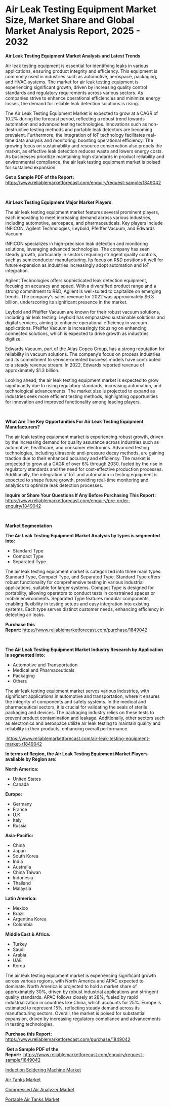 <p><h1>Air Leak Testing Equipment Market Size, Market Share and Global Market Analysis Report, 2025 - 2032</h1></p><p><strong>Air Leak Testing Equipment Market Analysis and Latest Trends</strong></p>
<p><p>Air leak testing equipment is essential for identifying leaks in various applications, ensuring product integrity and efficiency. This equipment is commonly used in industries such as automotive, aerospace, packaging, and HVAC systems. The market for air leak testing equipment is experiencing significant growth, driven by increasing quality control standards and regulatory requirements across various sectors. As companies strive to enhance operational efficiencies and minimize energy losses, the demand for reliable leak detection solutions is rising.</p><p>The Air Leak Testing Equipment Market is expected to grow at a CAGR of 10.2% during the forecast period, reflecting a robust trend towards automation and advanced testing technologies. Innovations such as non-destructive testing methods and portable leak detectors are becoming prevalent. Furthermore, the integration of IoT technology facilitates real-time data analysis and monitoring, boosting operational efficiency. The growing focus on sustainability and resource conservation also propels the market, as effective leak detection reduces waste and lowers energy costs. As businesses prioritize maintaining high standards in product reliability and environmental compliance, the air leak testing equipment market is poised for sustained expansion.</p></p>
<p><strong>Get a Sample PDF of the Report:&nbsp;</strong> <a href="https://www.reliablemarketforecast.com/enquiry/request-sample/1849042?utm_campaign=1108&utm_medium=2&utm_source=Github&utm_content=ia&utm_term=22022025&utm_id=air-leak-testing-equipment">https://www.reliablemarketforecast.com/enquiry/request-sample/1849042</a></p>
<p>&nbsp;</p>
<p><strong>Air Leak Testing Equipment Major Market Players</strong></p>
<p><p>The air leak testing equipment market features several prominent players, each innovating to meet increasing demand across various industries, including automotive, aerospace, and pharmaceuticals. Key players include INFICON, Agilent Technologies, Leybold, Pfeiffer Vacuum, and Edwards Vacuum.</p><p>INFICON specializes in high-precision leak detection and monitoring solutions, leveraging advanced technologies. The company has seen steady growth, particularly in sectors requiring stringent quality controls, such as semiconductor manufacturing. Its focus on R&D positions it well for future expansion as industries increasingly adopt automation and IoT integration.</p><p>Agilent Technologies offers sophisticated leak detection equipment, focusing on accuracy and speed. With a diversified product range and a strong commitment to R&D, Agilent is well-suited to capitalize on emerging trends. The company's sales revenue for 2022 was approximately $6.3 billion, underscoring its significant presence in the market.</p><p>Leybold and Pfeiffer Vacuum are known for their robust vacuum solutions, including air leak testing. Leybold has emphasized sustainable solutions and digital services, aiming to enhance operational efficiency in vacuum applications. Pfeiffer Vacuum is increasingly focusing on enhancing connected solutions, which is expected to drive growth as industries digitize.</p><p>Edwards Vacuum, part of the Atlas Copco Group, has a strong reputation for reliability in vacuum solutions. The company’s focus on process industries and its commitment to service-oriented business models have contributed to a steady revenue stream. In 2022, Edwards reported revenue of approximately $1.3 billion.</p><p>Looking ahead, the air leak testing equipment market is expected to grow significantly due to rising regulatory standards, increasing automation, and technological advancements. The market size is projected to expand as industries seek more efficient testing methods, highlighting opportunities for innovation and improved functionality among leading players.</p></p>
<p>&nbsp;</p>
<p><strong>What Are The Key Opportunities For Air Leak Testing Equipment Manufacturers?</strong></p>
<p><p>The air leak testing equipment market is experiencing robust growth, driven by the increasing demand for quality assurance across industries such as automotive, healthcare, and consumer electronics. Advanced testing technologies, including ultrasonic and-pressure decay methods, are gaining traction due to their enhanced accuracy and efficiency. The market is projected to grow at a CAGR of over 6% through 2030, fueled by the rise in regulatory standards and the need for cost-effective production processes. Additionally, the integration of IoT and automation in testing equipment is expected to shape future growth, providing real-time monitoring and analytics to optimize leak detection processes.</p></p>
<p><strong>Inquire or Share Your Questions If Any Before Purchasing This Report:</strong> <a href="https://www.reliablemarketforecast.com/enquiry/pre-order-enquiry/1849042?utm_campaign=1108&utm_medium=2&utm_source=Github&utm_content=ia&utm_term=22022025&utm_id=air-leak-testing-equipment">https://www.reliablemarketforecast.com/enquiry/pre-order-enquiry/1849042</a></p>
<p>&nbsp;</p>
<p><strong>Market Segmentation</strong></p>
<p><strong>The Air Leak Testing Equipment Market Analysis by types is segmented into:</strong></p>
<p><ul><li>Standard Type</li><li>Compact Type</li><li>Separated Type</li></ul></p>
<p><p>The air leak testing equipment market is categorized into three main types: Standard Type, Compact Type, and Separated Type. Standard Type offers robust functionality for comprehensive testing in various industrial applications, suitable for larger systems. Compact Type is designed for portability, allowing operators to conduct tests in constrained spaces or mobile environments. Separated Type features modular components, enabling flexibility in testing setups and easy integration into existing systems. Each type serves distinct customer needs, enhancing efficiency in detecting air leaks.</p></p>
<p><strong>Purchase this Report:&nbsp;</strong><a href="https://www.reliablemarketforecast.com/purchase/1849042?utm_campaign=1108&utm_medium=2&utm_source=Github&utm_content=ia&utm_term=22022025&utm_id=air-leak-testing-equipment">https://www.reliablemarketforecast.com/purchase/1849042</a></p>
<p>&nbsp;</p>
<p><strong>The Air Leak Testing Equipment Market Industry Research by Application is segmented into:</strong></p>
<p><ul><li>Automotive and Transportation</li><li>Medical and Pharmaceuticals</li><li>Packaging</li><li>Others</li></ul></p>
<p><p>The air leak testing equipment market serves various industries, with significant applications in automotive and transportation, where it ensures the integrity of components and safety systems. In the medical and pharmaceutical sectors, it is crucial for validating the seals of sterile packaging and devices. The packaging industry relies on these tests to prevent product contamination and leakage. Additionally, other sectors such as electronics and aerospace utilize air leak testing to maintain quality and reliability in their products, enhancing overall performance.</p></p>
<p><a href="https://www.reliablemarketforecast.com/air-leak-testing-equipment-market-r1849042?utm_campaign=1108&utm_medium=2&utm_source=Github&utm_content=ia&utm_term=22022025&utm_id=air-leak-testing-equipment">&nbsp;https://www.reliablemarketforecast.com/air-leak-testing-equipment-market-r1849042</a></p>
<p><strong>In terms of Region, the Air Leak Testing Equipment Market Players available by Region are:</strong></p>
<p>
    <p> <strong> North America: </strong>
        <ul>
            <li>United States</li>
            <li>Canada</li>
        </ul>
        </p> 
    <p> <strong> Europe: </strong>
        <ul>
            <li>Germany</li>
            <li>France</li>
            <li>U.K.</li>
            <li>Italy</li>
            <li>Russia</li>
        </ul>
        </p> 
    <p> <strong> Asia-Pacific: </strong>
        <ul>
            <li>China</li>
            <li>Japan</li>
            <li>South Korea</li>
            <li>India</li>
            <li>Australia</li>
            <li>China Taiwan</li>
            <li>Indonesia</li>
            <li>Thailand</li>
            <li>Malaysia</li>
        </ul>
        </p> 
    <p> <strong> Latin America: </strong>
        <ul>
            <li>Mexico</li>
            <li>Brazil</li>
            <li>Argentina Korea</li>
            <li>Colombia</li>
        </ul>
        </p> 
    <p> <strong> Middle East & Africa: </strong>
        <ul>
            <li>Turkey</li>
            <li>Saudi</li>
            <li>Arabia</li>
            <li>UAE</li>
            <li>Korea</li>
        </ul>
    </p>
    </p>
<p><p>The air leak testing equipment market is experiencing significant growth across various regions, with North America and APAC expected to dominate. North America is projected to hold a market share of approximately 30%, driven by robust industrial applications and stringent quality standards. APAC follows closely at 28%, fueled by rapid industrialization in countries like China, which accounts for 25%. Europe is estimated to represent 15%, reflecting steady demand across its manufacturing sectors. Overall, the market is poised for substantial expansion, driven by increasing regulatory compliance and advancements in testing technologies.</p></p>
<p><strong>Purchase this Report: </strong><a href="https://www.reliablemarketforecast.com/purchase/1849042?utm_campaign=1108&utm_medium=2&utm_source=Github&utm_content=ia&utm_term=22022025&utm_id=air-leak-testing-equipment">https://www.reliablemarketforecast.com/purchase/1849042</a></p>
<p>&nbsp;<strong>Get a Sample PDF of the Report:&nbsp;&nbsp;</strong><a href="https://www.reliablemarketforecast.com/enquiry/request-sample/1849042?utm_campaign=1108&utm_medium=2&utm_source=Github&utm_content=ia&utm_term=22022025&utm_id=air-leak-testing-equipment">https://www.reliablemarketforecast.com/enquiry/request-sample/1849042</a></p>
<p><strong></strong></p>
<p><p><a href="https://github.com/direepittr/Market-Research-Report-List-1/blob/main/induction-soldering-machine-market.md?utm_campaign=1108&utm_medium=2&utm_source=Github&utm_content=ia&utm_term=22022025&utm_id=air-leak-testing-equipment">Induction Soldering Machine Market</a></p><p><a href="https://github.com/lenjakam/Market-Research-Report-List-1/blob/main/air-tanks-market.md?utm_campaign=1108&utm_medium=2&utm_source=Github&utm_content=ia&utm_term=22022025&utm_id=air-leak-testing-equipment">Air Tanks Market</a></p><p><a href="https://github.com/CliffMedina6/Market-Research-Report-List-7/blob/main/compressed-air-analyzer-market.md?utm_campaign=1108&utm_medium=2&utm_source=Github&utm_content=ia&utm_term=22022025&utm_id=air-leak-testing-equipment">Compressed Air Analyzer Market</a></p><p><a href="https://github.com/quiraytaibat/Market-Research-Report-List-1/blob/main/portable-air-tanks-market.md?utm_campaign=1108&utm_medium=2&utm_source=Github&utm_content=ia&utm_term=22022025&utm_id=air-leak-testing-equipment">Portable Air Tanks Market</a></p></p>